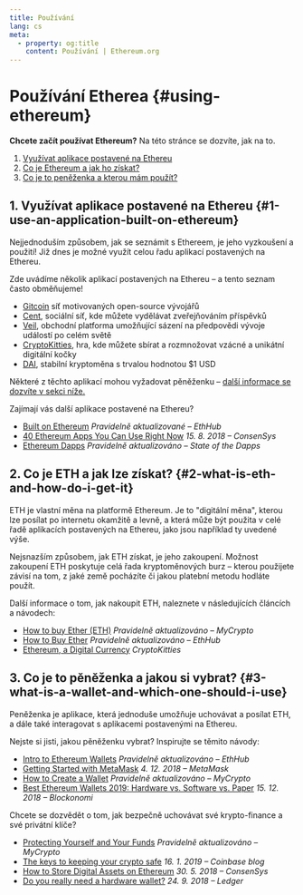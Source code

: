 ```yaml
---
title: Používání
lang: cs
meta:
  - property: og:title
    content: Používání | Ethereum.org
---
```


# Používání Etherea {#using-ethereum}

<div class="featured">

**Chcete začít používat Ethereum?** Na této stránce se dozvíte, jak na to.

1. [Využívat aplikace postavené na Ethereu](#1-use-an-application-built-on-ethereum)
2. [Co je Ethereum a jak ho získat?](#2-what-is-eth-and-how-do-i-get-it)
3. [Co je to peněženka a kterou mám použít?](#3-what-is-a-wallet-and-which-one-should-i-use)

</div>

## 1. Využívat aplikace postavené na Ethereu {#1-use-an-application-built-on-ethereum}

Nejjednoduším způsobem, jak se seznámit s Ethereem, je jeho vyzkoušení a použití! Již dnes je možné využít celou řadu aplikací postavených na Ethereu.

Zde uvádíme několik aplikací postavených na Ethereu – a tento seznam často obměňujeme!

- [Gitcoin](https://gitcoin.co) síť motivovaných open-source vývojářů
- [Cent](https://beta.cent.co), sociální síť, kde můžete vydělávat zveřejňováním příspěvků
- [Veil](https://app.veil.co), obchodní platforma umožňující sázení na předpovědi vývoje událostí po celém světě
- [CryptoKitties](https://www.cryptokitties.co), hra, kde můžete sbírat a rozmnožovat vzácné a unikátní digitální kočky
- [DAI](https://makerdao.com/en/), stabilní kryptoměna s trvalou hodnotou \$1 USD

Některé z těchto aplikací mohou vyžadovat pěněženku – [další informace se dozvíte v sekci níže.](./#_3-what-is-a-wallet-and-which-one-should-i-use)

Zajímají vás další aplikace postavené na Ethereu?

- [Built on Ethereum](https://docs.ethhub.io/built-on-ethereum/built-on-ethereum/) _Pravidelně aktualizované – EthHub_
- [40 Ethereum Apps You Can Use Right Now](https://media.consensys.net/40-ethereum-apps-you-can-use-right-now-d643333769f7) _15. 8. 2018 – ConsenSys_
- [Ethereum Dapps](https://www.stateofthedapps.com/rankings/platform/ethereum) _Pravidelně aktualizováno – State of the Dapps_

## 2. Co je ETH a jak lze získat? {#2-what-is-eth-and-how-do-i-get-it}

ETH je vlastní měna na platformě Ethereum. Je to "digitální měna", kterou lze posílat po internetu okamžitě a levně, a která může být použita v celé řadě aplikacích postavených na Ethereu, jako jsou například ty uvedené výše.

Nejsnazším způsobem, jak ETH získat, je jeho zakoupení. Možnost zakoupení ETH poskytuje celá řada kryptoměnových burz – kterou použijete závisí na tom, z jaké země pocházíte či jakou platební metodu hodláte použít.

Další informace o tom, jak nakoupit ETH, naleznete v následujících článcích a návodech:

- [How to buy Ether (ETH)](https://support.mycrypto.com/how-to/getting-started/how-to-buy-ether-with-usd) _Pravidelně aktualizováno – MyCrypto_
- [How to Buy Ether](https://docs.ethhub.io/using-ethereum/how-to-buy-ether/) _Pravidelně aktualizováno – EthHub_
- [Ethereum, a Digital Currency](https://www.cryptokitties.co/faq#ethereum-a-digital-currency) _CryptoKitties_

## 3. Co je to pěněženka a jakou si vybrat? {#3-what-is-a-wallet-and-which-one-should-i-use}

Peněženka je aplikace, která jednoduše umožňuje uchovávat a posílat ETH, a dále také interagovat s aplikacemi postavenými na Ethereu.

Nejste si jisti, jakou pěněženku vybrat? Inspirujte se těmito návody:

- [Intro to Ethereum Wallets](https://docs.ethhub.io/using-ethereum/wallets/intro-to-ethereum-wallets/) _Pravidelně aktualizováno – EthHub_
- [Getting Started with MetaMask](https://metamask.zendesk.com/hc/en-us/articles/360015489531-Getting-Started-With-MetaMask-Part-1-) _4. 12. 2018 – MetaMask_
- [How to Create a Wallet](https://support.mycrypto.com/how-to/getting-started/how-to-create-a-wallet) _Pravidelně aktualizováno – MyCrypto_
- [Best Ethereum Wallets 2019: Hardware vs. Software vs. Paper](https://blockonomi.com/best-ethereum-wallets/) _15. 12. 2018 – Blockonomi_

Chcete se dozvědět o tom, jak bezpečně uchovávat své krypto-finance a své privátní klíče?

- [Protecting Yourself and Your Funds](https://support.mycrypto.com/staying-safe/protecting-yourself-and-your-funds) _Pravidelně aktualizováno – MyCrypto_
- [The keys to keeping your crypto safe](https://blog.coinbase.com/the-keys-to-keeping-your-crypto-safe-96d497cce6cf) _16. 1. 2019 – Coinbase blog_
- [How to Store Digital Assets on Ethereum](https://media.consensys.net/how-to-store-digital-assets-on-ethereum-a2bfdcf66bd0) _30. 5. 2018 – ConsenSys_
- [Do you really need a hardware wallet?](https://medium.com/ledger-on-security-and-blockchain/ledger-101-part-1-do-you-really-need-a-hardware-wallet-7f5abbadd945) _24. 9. 2018 – Ledger_
